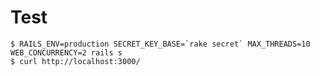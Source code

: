 # Test
    $ RAILS_ENV=production SECRET_KEY_BASE=`rake secret` MAX_THREADS=10 WEB_CONCURRENCY=2 rails s
    $ curl http://localhost:3000/
